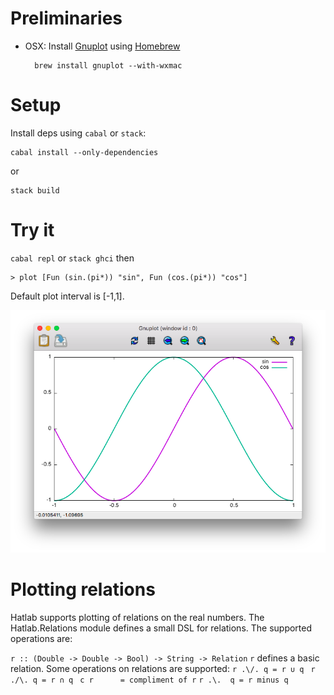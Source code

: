 # Preliminaries

- OSX: Install [Gnuplot][1] using [Homebrew][2]

        brew install gnuplot --with-wxmac


# Setup

Install deps using `cabal` or `stack`:

    cabal install --only-dependencies

or

    stack build


# Try it

`cabal repl` or `stack ghci` then

    > plot [Fun (sin.(pi*)) "sin", Fun (cos.(pi*)) "cos"]

Default plot interval is [-1,1].

![example plot][3]

# Plotting relations

Hatlab supports plotting of relations on the real numbers. The Hatlab.Relations
module defines a small DSL for relations. The supported operations are:

`r :: (Double -> Double -> Bool) -> String -> Relation` 
`r` defines a basic relation. Some operations on relations
are supported:
`r .\/. q = r ∪ q `
`r ./\. q = r ∩ q `
`c r      = compliment of r`
`r .\.  q = r minus q `

[1]: http://www.gnuplot.info
[2]: http://brew.sh
[3]: example.png
